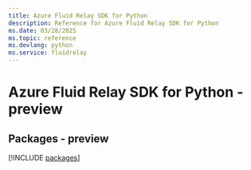 ```yaml
---
title: Azure Fluid Relay SDK for Python
description: Reference for Azure Fluid Relay SDK for Python
ms.date: 03/28/2025
ms.topic: reference
ms.devlang: python
ms.service: fluidrelay
---
```

# Azure Fluid Relay SDK for Python - preview
## Packages - preview
[!INCLUDE [packages](fluid-relay-index.md)]